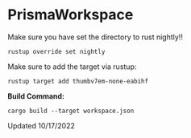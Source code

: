 # PrismaWorkspace

Make sure you have set the directory to rust nightly!!
```
rustup override set nightly
```

Make sure to add the target via rustup:
```
rustup target add thumbv7em-none-eabihf
```

**Build Command:**
```
cargo build --target workspace.json
```



Updated 10/17/2022
